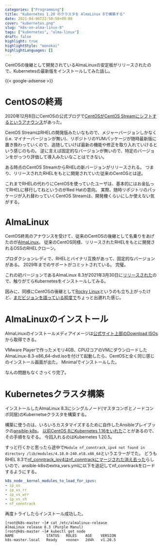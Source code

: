 ```yaml
---
categories: ["Programming"]
title: "Kubernetes 1.20 のクラスタを AlmaLinux 8で構築する"
date: 2021-04-06T22:50:50+09:00
cover: "kubernetes.png"
slug: "k8s-on-alma-linux-8"
tags: ["kubernetes", "alma-linux"]
draft: false
highlight: true
highlightStyle: "monokai"
highlightLanguages: []
---
```


CentOSの後継として開発されているAlmaLinuxの安定板がリリースされたので、Kubernetesの最新版をインストールしてみた話し。

<!--more-->

{{< google-adsense >}}

# CentOSの終焉
2020年12月8日にCentOSの公式ブログで[CentOSがCentOS Streamにシフトするというアナウンス](https://blog.centos.org/2020/12/future-is-centos-stream/)があった。

CentOS StreamはRHELの開発版みたいなもので、メジャーバージョンしかなく(i.e. マイナーバージョンが無い)、リポジトリのYUMパッケージが随時最新版に置き換わっていくので、追随していけば最新の機能や修正を取り入れていけるという感じのもの。
逆に言えば固定的なバージョンが無いので、特定のバージョンをがっつり評価して導入みたいなことはできない。

ある時点のCentOS StreamからRHELの新バージョンがリリースされる。
つまり、リリースされたRHELをもとに開発されていた従来のCentOSとは逆。

これまでRHELの代わりにCentOSを使っていたユーザは、基本的にはお金払ってRHELに移行してねというのがRed Hatの意向。
実際、随時リポジトリのパッケージが入れ替わっていくCentOS Streamは、開発機くらいにしか使えない気がする。

# AlmaLinux
CentOS終焉のアナウンスを受けて、従来のCentOSの後継として名乗りをあげたのが[AlmaLinux](https://almalinux.org/)。
従来のCentOS同様、リリースされたRHELをもとに開発されるOSSのRHELクローン。

プロダクションレディで、RHELとバイナリ互換があって、固定的なバージョンがある。
2029年までのサポートがコミットされている。
完璧。

これの初バージョンであるAlmaLinux 8.3が2021年3月30日に[リリースされた](https://almalinux.org/blog/almalinux-os-stable-release-is-live/)ので、触りがてらKubernetesをインストールしてみる。

因みに、同様にCentOSの後継として[Rocky Linux](https://rockylinux.org/)というのも立ち上がったけど、[まだビジョンを語っている程度で](https://github.com/rocky-linux/rocky/tree/0867e404a489ef3faca765fc94911ecfcc483145#frequently-asked-questions)ちょっと出遅れた感じ。

# AlmaLinuxのインストール
AlmaLinuxのインストールメディアイメージは[公式サイト上部のDownload ISOs](https://repo.almalinux.org/almalinux/8/isos/x86_64/)から取得できる。

VMware Playerで作ったメモリ4GB、CPU2コアのVMにダウンロードしたAlmaLinux-8.3-x86_64-dvd.isoを付けて起動したら、CentOSと全く同じ感じのインストール画面が出た。
Minimalでインストールした。

なんの問題もなくさっくり完了。

# Kubernetesクラスタ構築
インストールしたAlmaLinux 8.3にシングルノード(マスタコンポとノードコンポ同居)のKubernetseクラスタを構築する。

構築に使うのは、いろいろカスタマイズするために自作したAnsibleプレイブックの[ansible-k8s](https://github.com/kaitoy/ansible-k8s)。
[以前CentOS 8にKubernetes 1.16をいれた](https://www.kaitoy.xyz/2019/12/05/k8s-on-centos8-with-containerd/)ことがあるので、その手順をなぞる。
今回入れるのはKubernetes 1.20.5。

すっと行くかと思ったら途中で`Module nf_conntrack_ipv4 not found in directory /lib/modules/4.18.0-240.el8.x86_64`というエラーがでた。
どうもRHEL 8.3で[nf_conntrack_ipv4はnf_conntrackにマージされた消え去った](https://github.com/kubernetes-sigs/kubespray/issues/6934)らしいので、ansible-k8sのextra_vars.ymlに以下を追記してnf_conntrackをロードするようにする。

```yaml
k8s_node__kernel_modules_to_load_for_ipvs:
- ip_vs
- ip_vs_rr
- ip_vs_wrr
- ip_vs_sh
- nf_conntrack
```

再度トライしたらインストール成功した。

```console
[root@k8s-master ~]# cat /etc/almalinux-release
AlmaLinux release 8.3 (Purple Manul)
[root@k8s-master ~]# kubectl get node
NAME               STATUS   ROLES    AGE    VERSION
k8s-master.local   Ready    <none>   2d4h   v1.20.5
```

